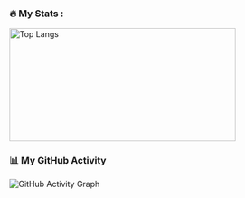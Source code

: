 ### :fire: My Stats :
  <img src="https://github-readme-stats.vercel.app/api/top-langs/?username=makishima44&layout=compact&theme=vision-friendly-dark" alt="Top Langs" height="200" width="400"/>
  
### :bar_chart: My GitHub Activity
![GitHub Activity Graph](https://github-readme-activity-graph.cyclic.app/graph?username=makishima44&bg_color=ffffff&color=000000&line=0000ff&point=ff0000)


